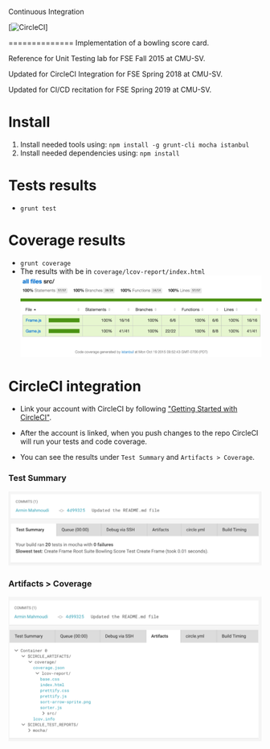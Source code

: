 Continuous Integration 

[![CircleCI](https://circleci.com/gh/cmusv-fse/s19-CI-CD.svg?style=svg&circle-token=0bfe9b7c8d7b3ab9399690cc3d1bd0b9231243f4)]

==============
Implementation of a bowling score card.

Reference for Unit Testing lab for FSE Fall 2015 at CMU-SV.

Updated for CircleCI Integration for FSE Spring 2018 at CMU-SV.

Updated for CI/CD recitation for FSE Spring 2019 at CMU-SV.

Install
==============
1. Install needed tools using: `npm install -g grunt-cli mocha istanbul`
2. Install needed dependencies using: `npm install`

Tests results
==============
* `grunt test`

Coverage results
==============
* `grunt coverage`
* The results with be in `coverage/lcov-report/index.html`
![Alt text](/resources/coverage.jpg)

CircleCI integration
==============
* Link your account with CircleCI by following ["Getting Started with CircleCI"](https://circleci.com/docs/2.0/first-steps/#section=getting-started).

* After the account is linked, when you push changes to the repo CircleCI will run your tests and code coverage.

* You can see the results under `Test Summary` and `Artifacts > Coverage`.

### Test Summary
![Alt text](/resources/TestSummary.png)

### Artifacts > Coverage
![Alt text](/resources/Artifacts.png)

